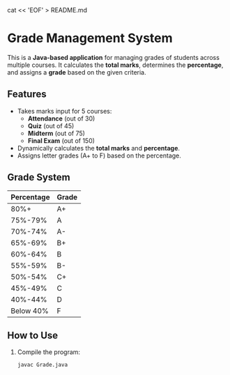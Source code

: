 cat << 'EOF' > README.md
# Grade Management System

This is a **Java-based application** for managing grades of students across multiple courses. It calculates the **total marks**, determines the **percentage**, and assigns a **grade** based on the given criteria.

## Features
- Takes marks input for 5 courses:
  - **Attendance** (out of 30)
  - **Quiz** (out of 45)
  - **Midterm** (out of 75)
  - **Final Exam** (out of 150)
- Dynamically calculates the **total marks** and **percentage**.
- Assigns letter grades (A+ to F) based on the percentage.

## Grade System
| Percentage | Grade |
|------------|-------|
| 80%+       | A+    |
| 75%-79%    | A     |
| 70%-74%    | A-    |
| 65%-69%    | B+    |
| 60%-64%    | B     |
| 55%-59%    | B-    |
| 50%-54%    | C+    |
| 45%-49%    | C     |
| 40%-44%    | D     |
| Below 40%  | F     |

## How to Use
1. Compile the program:
   ```bash
   javac Grade.java
